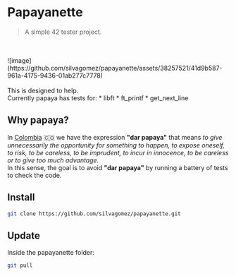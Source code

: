 # Papayanette

> A simple 42 tester project.

<br>
<br>
![image](https://github.com/silvagomez/papayanette/assets/38257521/41d9b587-961a-4175-9436-01ab277c7778)
<br>
<br>
This is designed to help.
<br>
Currently papaya has tests for: 
* libft
* ft_printf
* get_next_line

## Why papaya?
In [Colombia](https://www.colombia.co/) :colombia: we have the expression **"dar papaya"** that means _to give unnecessarily the opportunity for something to happen, to expose oneself, to risk, to be careless, to be imprudent, to incur in innocence, to be careless or to give too much advantage._
<br>
In this sense, the goal is to avoid **"dar papaya"** by running a battery of tests to check the code.

## Install
```bash
git clone https://github.com/silvagomez/papayanette.git
```
## Update
Inside the papayanette folder:
```bash
git pull
```
